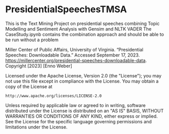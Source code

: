 # PresidentialSpeechesTMSA
This is the Text Mining Project on presidential speeches combining Topic Modelling and Sentiment Analysis with Gensim and NLTK VADER
The CaseStudy.ipynb contains the combination approach and should be able to be run without a problem

Miller Center of Public Affairs, University of Virginia. “Presidential Speeches: Downloadable Data.” Accessed September 17, 2023.  https://millercenter.org/presidential-speeches-downloadable-data.
Copyright [2023] [Enno Weber]

Licensed under the Apache License, Version 2.0 (the "License");
you may not use this file except in compliance with the License.
You may obtain a copy of the License at

    http://www.apache.org/licenses/LICENSE-2.0

Unless required by applicable law or agreed to in writing, software
distributed under the License is distributed on an "AS IS" BASIS,
WITHOUT WARRANTIES OR CONDITIONS OF ANY KIND, either express or implied.
See the License for the specific language governing permissions and
limitations under the License.
